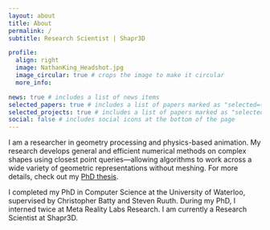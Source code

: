 ```yaml
---
layout: about
title: About
permalink: /
subtitle: Research Scientist | Shapr3D

profile:
  align: right
  image: NathanKing_Headshot.jpg
  image_circular: true # crops the image to make it circular
  more_info: 

news: true # includes a list of news items
selected_papers: true # includes a list of papers marked as "selected={true}"
selected_projects: true # includes a list of papers marked as "selected_project={true}"
social: false # includes social icons at the bottom of the page
---
```


I am a researcher in geometry processing and physics-based animation. My research develops general and efficient numerical methods on complex shapes using closest point queries—allowing algorithms to work across a wide variety of geometric representations without meshing. For more details, check out my [PhD thesis](assets/pdf/PhD_Thesis.pdf).

I completed my PhD in Computer Science at the University of Waterloo, supervised by Christopher Batty and Steven Ruuth.  During my PhD, I interned twice at Meta Reality Labs Research. I am currently a Research Scientist at Shapr3D.

